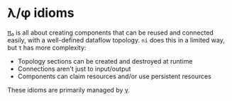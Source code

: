 # λ/φ idioms
[π₀](pi0.md) is all about creating components that can be reused and connected easily, with a well-defined dataflow topology. `ni` does this in a limited way, but τ has more complexity:

+ Topology sections can be created and destroyed at runtime
+ Connections aren't just to input/output
+ Components can claim resources and/or use persistent resources

These idioms are primarily managed by [γ](gamma.md).
